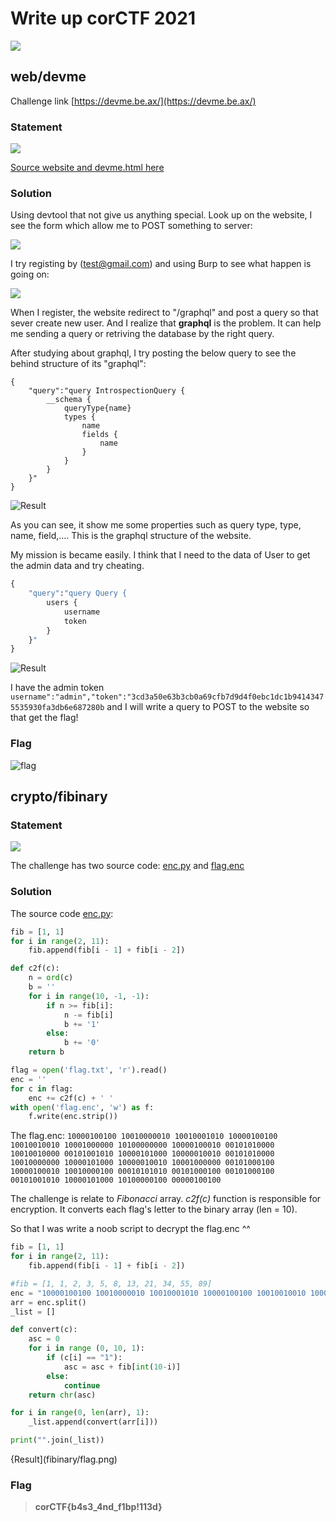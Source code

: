 # Write up corCTF 2021

![](website.png)

## web/devme

Challenge link [https://devme.be.ax/](https://devme.be.ax/)

### Statement

![](devme/statement.png)

[Source website and devme.html here](devme/devme_files.zip)

### Solution

Using devtool that not give us anything special. Look up on the website, I see the form which allow me to POST something to server:

![](devme/sendEmail.png)

I try registing by (test@gmail.com) and using Burp to see what happen is going on:

![](devme/burp.png)

When I register, the website redirect to "/graphql" and post a query so that sever create new user. And I realize that **graphql** is the problem. It can help me sending a query or retriving the database by the right query.

After studying about graphql, I try posting the below query to see the behind structure of its "graphql":
```grahpql
{
	"query":"query IntrospectionQuery {
		__schema {
			queryType{name}
			types {
				name
				fields {
					name
				}
			}
		}
	}"
}
```

![Result](devme/structure.png)

As you can see, it show me some properties such as query type, type, name, field,.... This is the graphql structure of the website.

My mission is became easily. I think that I need to the data of User to get the admin data and try cheating.

```graphql
{
	"query":"query Query {
		users {
			username
			token
		}
	}"
}
```

![Result](devme/users.png)

I have the admin token <code>username":"admin","token":"3cd3a50e63b3cb0a69cfb7d9d4f0ebc1dc1b94143475535930fa3db6e687280b</code> and I will write a query to POST to the website so that get the flag!

### Flag

![flag](devme/flag.png)


## crypto/fibinary

### Statement

![](state.png)

The challenge has two source code: [enc.py](fibinary/enc.py) and [flag.enc](fibinary/flag.enc)

### Solution

The source code [enc.py](fibinary/enc.py):
```python
fib = [1, 1]
for i in range(2, 11):
	fib.append(fib[i - 1] + fib[i - 2])

def c2f(c):
	n = ord(c)
	b = ''
	for i in range(10, -1, -1):
		if n >= fib[i]:
			n -= fib[i]
			b += '1'
		else:
			b += '0'
	return b

flag = open('flag.txt', 'r').read()
enc = ''
for c in flag:
	enc += c2f(c) + ' '
with open('flag.enc', 'w') as f:
	f.write(enc.strip())
```
The flag.enc:
```10000100100 10010000010 10010001010 10000100100 10010010010 10001000000 10100000000 10000100010 00101010000 10010010000 00101001010 10000101000 10000010010 00101010000 10010000000 10000101000 10000010010 10001000000 00101000100 10000100010 10010000100 00010101010 00101000100 00101000100 00101001010 10000101000 10100000100 00000100100```

The challenge is relate to *Fibonacci* array. *c2f(c)* function is responsible for encryption. It converts each flag's letter to the binary array (len = 10).

So that I was write a noob script to decrypt the flag.enc ^^

```python
fib = [1, 1]
for i in range(2, 11):
	fib.append(fib[i - 1] + fib[i - 2])

#fib = [1, 1, 2, 3, 5, 8, 13, 21, 34, 55, 89]
enc = "10000100100 10010000010 10010001010 10000100100 10010010010 10001000000 10100000000 10000100010 00101010000 10010010000 00101001010 10000101000 10000010010 00101010000 10010000000 10000101000 10000010010 10001000000 00101000100 10000100010 10010000100 00010101010 00101000100 00101000100 00101001010 10000101000 10100000100 00000100100"
arr = enc.split()
_list = []

def convert(c):
    asc = 0
    for i in range (0, 10, 1):
        if (c[i] == "1"):
            asc = asc + fib[int(10-i)]
        else:
            continue
    return chr(asc)

for i in range(0, len(arr), 1):    
    _list.append(convert(arr[i]))

print("".join(_list))
```

{Result](fibinary/flag.png)

### Flag
>**corCTF{b4s3_4nd_f1bp!113d}**

